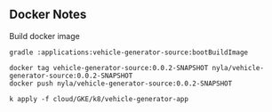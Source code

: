 ## Docker Notes


Build docker image

```shell
gradle :applications:vehicle-generator-source:bootBuildImage
```

```shell script
docker tag vehicle-generator-source:0.0.2-SNAPSHOT nyla/vehicle-generator-source:0.0.2-SNAPSHOT 
docker push nyla/vehicle-generator-source:0.0.2-SNAPSHOT
```


```shell
k apply -f cloud/GKE/k8/vehicle-generator-app
```


